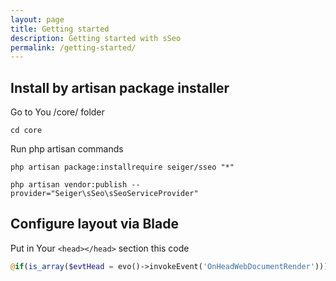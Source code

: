 ```yaml
---
layout: page
title: Getting started
description: Getting started with sSeo
permalink: /getting-started/
---
```


## Install by artisan package installer

Go to You /core/ folder

```console
cd core
```

Run php artisan commands

```console
php artisan package:installrequire seiger/sseo "*"
```

```console
php artisan vendor:publish --provider="Seiger\sSeo\sSeoServiceProvider"
```

## Configure layout via Blade

Put in Your `<head></head>` section this code

```php
@if(is_array($evtHead = evo()->invokeEvent('OnHeadWebDocumentRender'))){!!implode('', $evtHead)!!}@endif
```